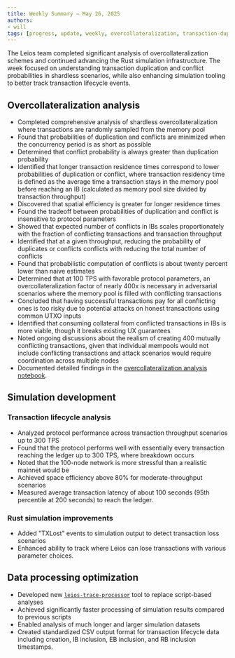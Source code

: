 ```yaml
---
title: Weekly Summary – May 26, 2025
authors:
- will
tags: [progress, update, weekly, overcollateralization, transaction-duplication, conflict-analysis, rust-simulation, transaction-lifecycle, data-processing, optimization]
---
```


The Leios team completed significant analysis of overcollateralization schemes and continued advancing the Rust simulation infrastructure. The week focused on understanding transaction duplication and conflict probabilities in shardless scenarios, while also enhancing simulation tooling to better track transaction lifecycle events.

## Overcollateralization analysis

- Completed comprehensive analysis of shardless overcollateralization where transactions are randomly sampled from the memory pool
- Found that probabilities of duplication and conflicts are minimized when the concurrency period is as short as possible
- Determined that conflict probability is always greater than duplication probability
- Identified that longer transaction residence times correspond to lower probabilities of duplication or conflict, where transaction residency time is defined as the average time a transaction stays in the memory pool before reaching an IB (calculated as memory pool size divided by transaction throughput)
- Discovered that spatial efficiency is greater for longer residence times
- Found the tradeoff between probabilities of duplication and conflict is insensitive to protocol parameters
- Showed that expected number of conflicts in IBs scales proportionately with the fraction of conflicting transactions and transaction throughput
- Identified that at a given throughput, reducing the probability of duplicates or conflicts conflicts with reducing the total number of conflicts
- Found that probabilistic computation of conflicts is about twenty percent lower than naive estimates
- Determined that at 100 TPS with favorable protocol parameters, an overcollateralization factor of nearly 400x is necessary in adversarial scenarios where the memory pool is filled with conflicting transactions
- Concluded that having successful transactions pay for all conflicting ones is too risky due to potential attacks on honest transactions using common UTXO inputs
- Identified that consuming collateral from conflicted transactions in IBs is more viable, though it breaks existing UX guarantees
- Noted ongoing discussions about the realism of creating 400 mutually conflicting transactions, given that individual mempools would not include conflicting transactions and attack scenarios would require coordination across multiple nodes
- Documented detailed findings in the [overcollateralization analysis notebook](https://github.com/input-output-hk/ouroboros-leios/blob/main/analysis/overcollateralization-v1.ipynb).

## Simulation development

### Transaction lifecycle analysis

- Analyzed protocol performance across transaction throughput scenarios up to 300 TPS
- Found that the protocol performs well with essentially every transaction reaching the ledger up to 300 TPS, where breakdown occurs
- Noted that the 100-node network is more stressful than a realistic mainnet would be
- Achieved space efficiency above 80% for moderate-throughput scenarios
- Measured average transaction latency of about 100 seconds (95th percentile at 200 seconds) to reach the ledger.

### Rust simulation improvements

- Added "TXLost" events to simulation output to detect transaction loss scenarios
- Enhanced ability to track where Leios can lose transactions with various parameter choices.

## Data processing optimization

- Developed new [`leios-trace-processor`](https://github.com/input-output-hk/ouroboros-leios/blob/main/analysis/sims/trace-processor/) tool to replace script-based analyses
- Achieved significantly faster processing of simulation results compared to previous scripts
- Enabled analysis of much longer and larger simulation datasets
- Created standardized CSV output format for transaction lifecycle data including creation, IB inclusion, EB inclusion, and RB inclusion timestamps.
